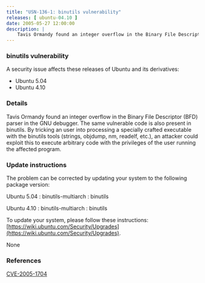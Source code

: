 ```yaml
---
title: "USN-136-1: binutils vulnerability"
releases: [ ubuntu-04.10 ]
date: 2005-05-27 12:00:00
description: |
    Tavis Ormandy found an integer overflow in the Binary File Descriptor (BFD) parser in the GNU debugger. The same vulnerable code is also present in binutils. By tricking an user into processing a specially crafted executable with the binutils tools (strings, objdump, nm, readelf, etc.), an attacker could exploit this to execute arbitrary code with the privileges of the user running the affected program.
--- 
```

 
### binutils vulnerability

A security issue affects these releases of Ubuntu and its derivatives:

* Ubuntu 5.04
* Ubuntu 4.10

### Details

Tavis Ormandy found an integer overflow in the Binary File Descriptor (BFD) parser in the GNU debugger. The same vulnerable code is also present in binutils. By tricking an user into processing a specially crafted executable with the binutils tools (strings, objdump, nm, readelf, etc.), an attacker could exploit this to execute arbitrary code with the privileges of the user running the affected program.

### Update instructions

The problem can be corrected by updating your system to the following package version:

Ubuntu 5.04
 : binutils-multiarch 
 : binutils 

Ubuntu 4.10
 : binutils-multiarch 
 : binutils 

To update your system, please follow these instructions: [https://wiki.ubuntu.com/Security/Upgrades](https://wiki.ubuntu.com/Security/Upgrades).

None

### References

 [CVE-2005-1704](http://people.ubuntu.com/~ubuntu-security/cve/CVE-2005-1704)
 
